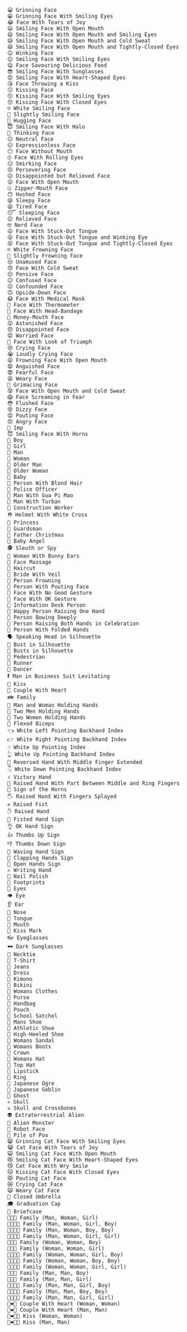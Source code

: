     😀 Grinning Face
    😁 Grinning Face With Smiling Eyes
    😂 Face With Tears of Joy
    😃 Smiling Face With Open Mouth
    😄 Smiling Face With Open Mouth and Smiling Eyes
    😅 Smiling Face With Open Mouth and Cold Sweat
    😆 Smiling Face With Open Mouth and Tightly-Closed Eyes
    😉 Winking Face
    😊 Smiling Face With Smiling Eyes
    😋 Face Savouring Delicious Food
    😎 Smiling Face With Sunglasses
    😍 Smiling Face With Heart-Shaped Eyes
    😘 Face Throwing a Kiss
    😗 Kissing Face
    😙 Kissing Face With Smiling Eyes
    😚 Kissing Face With Closed Eyes
    ☺️ White Smiling Face
    🙂 Slightly Smiling Face
    🤗 Hugging Face
    😇 Smiling Face With Halo
    🤔 Thinking Face
    😐 Neutral Face
    😑 Expressionless Face
    😶 Face Without Mouth
    🙄 Face With Rolling Eyes
    😏 Smirking Face
    😣 Persevering Face
    😥 Disappointed but Relieved Face
    😮 Face With Open Mouth
    🤐 Zipper-Mouth Face
    😯 Hushed Face
    😪 Sleepy Face
    😫 Tired Face
    😴 Sleeping Face
    😌 Relieved Face
    🤓 Nerd Face
    😛 Face With Stuck-Out Tongue
    😜 Face With Stuck-Out Tongue and Winking Eye
    😝 Face With Stuck-Out Tongue and Tightly-Closed Eyes
    ☹ White Frowning Face
    🙁 Slightly Frowning Face
    😒 Unamused Face
    😓 Face With Cold Sweat
    😔 Pensive Face
    😕 Confused Face
    😖 Confounded Face
    🙃 Upside-Down Face
    😷 Face With Medical Mask
    🤒 Face With Thermometer
    🤕 Face With Head-Bandage
    🤑 Money-Mouth Face
    😲 Astonished Face
    😞 Disappointed Face
    😟 Worried Face
    😤 Face With Look of Triumph
    😢 Crying Face
    😭 Loudly Crying Face
    😦 Frowning Face With Open Mouth
    😧 Anguished Face
    😨 Fearful Face
    😩 Weary Face
    😬 Grimacing Face
    😰 Face With Open Mouth and Cold Sweat
    😱 Face Screaming in Fear
    😳 Flushed Face
    😵 Dizzy Face
    😡 Pouting Face
    😠 Angry Face
    👿 Imp
    😈 Smiling Face With Horns
    👦 Boy
    👧 Girl
    👨 Man
    👩 Woman
    👴 Older Man
    👵 Older Woman
    👶 Baby
    👱 Person With Blond Hair
    👮 Police Officer
    👲 Man With Gua Pi Mao
    👳 Man With Turban
    👷 Construction Worker
    ⛑ Helmet With White Cross
    👸 Princess
    💂 Guardsman
    🎅 Father Christmas
    👼 Baby Angel
    🕵 Sleuth or Spy
    👯 Woman With Bunny Ears
    💆 Face Massage
    💇 Haircut
    👰 Bride With Veil
    🙍 Person Frowning
    🙎 Person With Pouting Face
    🙅 Face With No Good Gesture
    🙆 Face With OK Gesture
    💁 Information Desk Person
    🙋 Happy Person Raising One Hand
    🙇 Person Bowing Deeply
    🙌 Person Raising Both Hands in Celebration
    🙏 Person With Folded Hands
    🗣 Speaking Head in Silhouette
    👤 Bust in Silhouette
    👥 Busts in Silhouette
    🚶 Pedestrian
    🏃 Runner
    💃 Dancer
    🕴 Man in Business Suit Levitating
    💏 Kiss
    💑 Couple With Heart
    👪 Family
    👫 Man and Woman Holding Hands
    👬 Two Men Holding Hands
    👭 Two Women Holding Hands
    💪 Flexed Biceps
    👈 White Left Pointing Backhand Index
    👉 White Right Pointing Backhand Index
    ☝️ White Up Pointing Index
    👆 White Up Pointing Backhand Index
    🖕 Reversed Hand With Middle Finger Extended
    👇 White Down Pointing Backhand Index
    ✌️ Victory Hand
    🖖 Raised Hand With Part Between Middle and Ring Fingers
    🤘 Sign of the Horns
    🖐 Raised Hand With Fingers Splayed
    ✊ Raised Fist
    ✋ Raised Hand
    👊 Fisted Hand Sign
    👌 OK Hand Sign
    👍 Thumbs Up Sign
    👎 Thumbs Down Sign
    👋 Waving Hand Sign
    👏 Clapping Hands Sign
    👐 Open Hands Sign
    ✍ Writing Hand
    💅 Nail Polish
    👣 Footprints
    👀 Eyes
    👁 Eye
    👂 Ear
    👃 Nose
    👅 Tongue
    👄 Mouth
    💋 Kiss Mark
    👓 Eyeglasses
    🕶 Dark Sunglasses
    👔 Necktie
    👕 T-Shirt
    👖 Jeans
    👗 Dress
    👘 Kimono
    👙 Bikini
    👚 Womans Clothes
    👛 Purse
    👜 Handbag
    👝 Pouch
    🎒 School Satchel
    👞 Mans Shoe
    👟 Athletic Shoe
    👠 High-Heeled Shoe
    👡 Womans Sandal
    👢 Womans Boots
    👑 Crown
    👒 Womans Hat
    🎩 Top Hat
    💄 Lipstick
    💍 Ring
    👹 Japanese Ogre
    👺 Japanese Goblin
    👻 Ghost
    💀 Skull
    ☠ Skull and Crossbones
    👽 Extraterrestrial Alien
    👾 Alien Monster
    🤖 Robot Face
    💩 Pile of Poo
    😸 Grinning Cat Face With Smiling Eyes
    😹 Cat Face With Tears of Joy
    😺 Smiling Cat Face With Open Mouth
    😻 Smiling Cat Face With Heart-Shaped Eyes
    😼 Cat Face With Wry Smile
    😽 Kissing Cat Face With Closed Eyes
    😾 Pouting Cat Face
    😿 Crying Cat Face
    🙀 Weary Cat Face
    🌂 Closed Umbrella
    🎓 Graduation Cap
    💼 Briefcase
    👨‍👩‍👧 Family (Man, Woman, Girl)
    👨‍👩‍👧‍👦 Family (Man, Woman, Girl, Boy)
    👨‍👩‍👦‍👦 Family (Man, Woman, Boy, Boy)
    👨‍👩‍👧‍👧 Family (Man, Woman, Girl, Girl)
    👩‍👩‍👦 Family (Woman, Woman, Boy)
    👩‍👩‍👧 Family (Woman, Woman, Girl)
    👩‍👩‍👧‍👦 Family (Woman, Woman, Girl, Boy)
    👩‍👩‍👦‍👦 Family (Woman, Woman, Boy, Boy)
    👩‍👩‍👧‍👧 Family (Woman, Woman, Girl, Girl)
    👨‍👨‍👦 Family (Man, Man, Boy)
    👨‍👨‍👧 Family (Man, Man, Girl)
    👨‍👨‍👧‍👦 Family (Man, Man, Girl, Boy)
    👨‍👨‍👦‍👦 Family (Man, Man, Boy, Boy)
    👨‍👨‍👧‍👧 Family (Man, Man, Girl, Girl)
    👩‍❤️‍👩 Couple With Heart (Woman, Woman)
    👨‍❤️‍👨 Couple With Heart (Man, Man)
    👩‍❤️‍💋‍👩 Kiss (Woman, Woman)
    👨‍❤️‍💋‍👨 Kiss (Man, Man)
